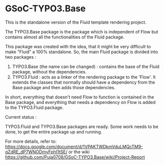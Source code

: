 GSoC-TYPO3.Base
===============
This is the standalone version of the Fluid template rendering project. 

The TYPO3.Base package is the package which is independent of Flow but contains almost all the functionalities of the Fluid package.

This package was created with the idea, that it might be very difficult to make "Fluid" a 100% standalone. So, the main Fluid package is
divided into two packages :
1. TYPO3.Base (the name can be changed) : contains the base of the Fluid package, without the dependencies.
2. TYPO3.Fluid : acts as a linker of the rendering package to the 'Flow'. It extends the classes that normally should have a dependency from the Base package and then adds those dependencies.

In short, everything that doesn't need Flow to function is contained in the Base package, and everything that needs a dependency on Flow is added to the TYPO3.Fluid package.


Current status :

TYPO3.Fluid and TYPO3.Base packages are ready. 
Some work needs to be done, to get the entire package up and running.

For more details, refer to:
https://docs.google.com/document/d/1VPAKTWDkmVduLMQcTM9-gZdRE_dP7WNODmyFphI1tSE/
or the wiki https://github.com/Puja0708/GSoC-TYPO3.Base/wiki/Project-Report
